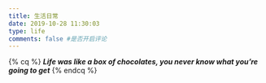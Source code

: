 ```yaml
---
title: 生活日常
date: 2019-10-28 11:30:03
type: life
comments: false #是否开启评论
---
```

{% cq %}
**_Life was like a box of chocolates, you never know what you’re going to get_**
{% endcq %}

<div class="life">
    <div class="row">
        <div class="box">
            <div class="thumb" style="background-image: url('https://s2.ax1x.com/2019/10/30/K4ViZT.jpg')"></div>
            <div class="box-content"><span class="lay-title">游戏系列</span><span class="lay-post">玩过的一些游戏</span>
                <div>
                    <ul class="icon">
                        <li><a href="/games/" target="" title="点我前往" rel="noopener"><i class="fa fa-link"></i></a></li>
                    </ul>
                </div>
            </div>
        </div>
        <div class="box">
            <div class="thumb" style="background-image: url('https://s2.ax1x.com/2019/10/28/K6WAp9.md.jpg')"></div>
            <div class="box-content"><span class="lay-title">读书系列</span><span class="lay-post">读过的一些书籍</span>
                <div>
                    <ul class="icon">
                        <li><a href="/books/" target="" title="点我前往"><i class="fa fa-link"></i></a></li>
                    </ul>
                </div>
            </div>
        </div>
        <div class="box">
            <div class="thumb" style="background-image: url('https://s2.ax1x.com/2019/10/28/K6WSmV.jpg')"></div>
            <div class="box-content"><span class="lay-title">观影系列</span><span class="lay-post">看过的一些电影</span>
                <div>
                    <ul class="icon">
                        <li><a href="/movies/" target="" title="点我前往"><i class="fa fa-link"></i></a></li>
                    </ul>
                </div>
            </div>
        </div>
        <div class="box">
            <div class="thumb" style="background-image: url('https://s2.ax1x.com/2019/10/28/K6WFfJ.jpg')"></div>
            <div class="box-content"><span class="lay-title">相册系列</span><span class="lay-post">生活的五彩斑斓</span>
                <div>
                    <ul class="icon">
                        <li><a href="/gallery/" target="" title="点我前往"><i class="fa fa-link"></i></a></li>
                    </ul>
                </div>
            </div>
        </div>
        <div class="box">
            <div class="thumb" style="background-image: url('https://cdn.jsdelivr.net/gh/XuxuGood/blogImages/resume/resumeBg.jpg')"></div>
            <div class="box-content"><span class="lay-title">我的简历</span><span class="lay-post">冰冻三尺非一日之寒</span>
                <div>
                    <ul class="icon">
                        <li><a href="/resume/" target="" title="点我前往"><i class="fa fa-link"></i></a></li>
                    </ul>
                </div>
            </div>
        </div>
    </div>
</div>

<style>
    .posts-expand .post-body h3:before {
        content: "";
    }

    .row {
        display: flow-root;
    }

    .box {
        overflow: hidden;
        position: relative;
        z-index: 1;
        transition: all .5s;
        width: 40%;
        float: left;
        margin: 3% 5%;
        height: 180px
    }

    .box:hover {
        box-shadow: 3px 3px 5px #999
    }

    .box:after, .box:before {
        content: "";
        background: radial-gradient(circle at 23% 70%, rgba(255, 255, 255, .8), #fff 30%);
        width: 150%;
        height: 175%;
        opacity: 0;
        transform: rotate(45deg);
        position: absolute;
        top: -10.5%;
        right: -150%;
        z-index: 1;
        transition: all .35s ease
    }

    .box:after {
        background: rgba(255, 255, 255, .5);
        width: 50%;
        height: 69%;
        right: auto;
        left: -7%;
        top: -65%
    }

    .box:hover:before {
        opacity: 1;
        right: -85%
    }

    .box:hover:after {
        opacity: 1;
        top: -42%
    }

    .thumb {
        background-size: 100% 100%;
        height: 100%;
        transition: all .5s ease
    }

    .box:hover .thumb {
        transform: scale(1.2)
    }

    .box .box-content {
        text-align: right;
        transform: translateY(-50%);
        position: absolute;
        top: 50%;
        right: -100%;
        z-index: 2;
        transition: all .5s
    }

    .box:hover .box-content {
        right: 5%
    }

    .box .lay-title {
        color: #1e272e;
        font-size: 23px;
        font-weight: 700;
        text-transform: uppercase;
        margin: 0 0 3px 0;
        border-bottom: 0
    }

    .box .lay-post {
        font-size: 16px;
        text-transform: capitalize;
        margin: 0 0 10px;
        display: block
    }

    .box .icon {
        padding: 0;
        margin: 0;
        list-style: none
    }

    .box .icon li {
        display: inline-block;
        margin: 0 4px
    }

    .box .icon li a {
        color: #fff;
        background-color: #1e272e;
        font-size: 18px;
        text-align: center;
        line-height: 35px;
        height: 35px;
        width: 35px;
        border-radius: 50%;
        display: block;
        transition: all .3s
    }

    .box .icon li a:hover {
        color: #1e272e;
        background-color: #fff;
        border-radius: 10%;
        border-bottom: 1px solid gray;
        box-shadow: 0 0 5px #1e272e inset
    }
    
    /* 无序图标设置 */
    .posts-expand .post-body ul li:before {
      display: none;
    }
    
    @media only screen and (max-width: 990px) {
        .box {
            //margin: 0 0 30px
        }
    }

    @media only screen and (max-width: 479px) {
        .box {
            font-size: 20px
        }
    }

    @media (max-width: 767px) {
        .box {
            width: 90%;
            margin: 3% 5%
        }

        .box:hover:before {
            right: -105%;
            top: -19%
        }

        .box:after, .box:hover:after {
            display: none
        }
    }
</style>
